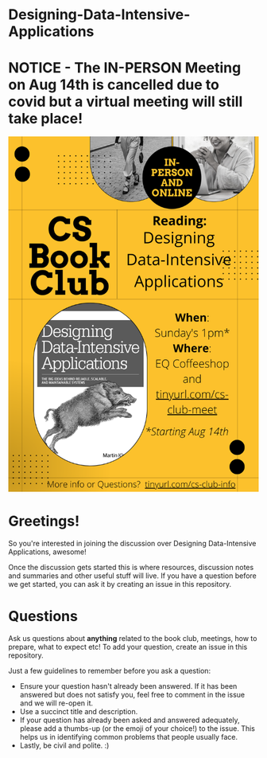 # Designing-Data-Intensive-Applications
# NOTICE - The IN-PERSON Meeting on Aug 14th is cancelled due to covid but a virtual meeting will still take place!


![Flier](Book%20Club.png)

# Greetings!

So you're interested in joining the discussion over Designing Data-Intensive Applications, awesome!  

Once the discussion gets started this is where resources, discussion notes and summaries and other useful stuff will live. If you have a question before we get started, you can ask it by creating an issue in this repository.

# Questions


Ask us questions about **anything** related to the book club, meetings, how to prepare, what to expect etc! To add your question, create an issue in this repository.

Just a few guidelines to remember before you ask a question:

- Ensure your question hasn't already been answered. If it has been answered but does not satisfy you, feel free to comment in the issue and we will re-open it.
- Use a succinct title and description.
- If your question has already been asked and answered adequately, please add a thumbs-up (or the emoji of your choice!) to the issue. This helps us in identifying common problems that people usually face.
- Lastly, be civil and polite. :)
